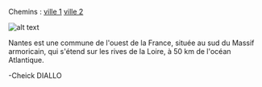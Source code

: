 Chemins :
[ville 1](https://github.com/indiaye18/TP2_Lab/blob/main/jeu-heros-Labyrinthe-Tour-Monde/Villabe.md)
[ville 2](https://github.com/indiaye18/TP2_Lab/blob/main/jeu-heros-Labyrinthe-Tour-Monde/Game_Over.md)

![alt text](https://www.tourismebretagne.com/app/uploads/crt-bretagne/2018/11/1-nantes-ross-helen-1920x960-crop-1542298929.jpg)

Nantes est une commune de l'ouest de la France, située au sud du Massif armoricain, qui s'étend sur les rives de la Loire, à 50 km de l'océan Atlantique.

 -Cheick DIALLO
